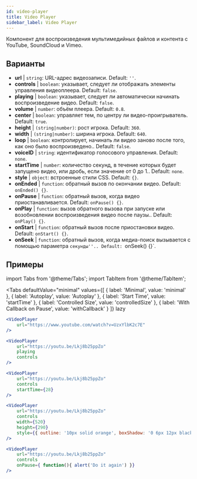 ```yaml
---
id: video-player
title: Video Player
sidebar_label: Video Player
---
```


Компонент для воспроизведения мультимедийных файлов и контента с YouTube, SoundCloud и Vimeo.

## Варианты

* __url__ | `string`: URL-адрес видеозаписи. Default: `''`.
* __controls__ | `boolean`: указывает, следует ли отображать элементы управления видеоплеера. Default: `false`.
* __playing__ | `boolean`: указывает, следует ли автоматически начинать воспроизведение видео. Default: `false`.
* __volume__ | `number`: объём плеера. Default: `0.8`.
* __center__ | `boolean`: управляет тем, по центру ли видео-проигрыватель. Default: `true`.
* __height__ | `(string|number)`: рост игрока. Default: `360`.
* __width__ | `(string|number)`: ширина игрока. Default: `640`.
* __loop__ | `boolean`: контролирует, начинать ли видео заново после того, как оно было воспроизведено.. Default: `false`.
* __voiceID__ | `string`: идентификатор голосового управления. Default: `none`.
* __startTime__ | `number`: количество секунд, в течение которых будет запущено видео, или дробь, если значение от 0 до 1.. Default: `none`.
* __style__ | `object`: встроенные стили CSS. Default: `{}`.
* __onEnded__ | `function`: обратный вызов по окончании видео. Default: `onEnded() {}`.
* __onPause__ | `function`: обратный вызов, когда видео приостанавливается. Default: `onPause() {}`.
* __onPlay__ | `function`: вызов обратного вызова при запуске или возобновлении воспроизведения видео после паузы.. Default: `onPlay() {}`.
* __onStart__ | `function`: обратный вызов после приостановки видео. Default: `onStart() {}`.
* __onSeek__ | `function`: обратный вызов, когда медиа-поиск вызывается с помощью параметра `секунды''.. Default: `onSeek() {}`.


## Примеры

import Tabs from '@theme/Tabs';
import TabItem from '@theme/TabItem';

<Tabs
    defaultValue="minimal"
    values={[
        { label: 'Minimal', value: 'minimal' },
        { label: 'Autoplay', value: 'Autoplay' },
        { label: 'Start Time', value: 'startTime' },
        { label: 'Controlled Size', value: 'controlledSize' },
        { label: 'With Callback on Pause', value: 'withCallback' }
    ]}
    lazy
>
<TabItem value="minimal">

```jsx live
<VideoPlayer
    url="https://www.youtube.com/watch?v=UzxYlbK2c7E"
/>
```

</TabItem>

<TabItem value="withStyle">

```jsx live
<VideoPlayer
    url="https://youtu.be/Lkj8b25ppZo"
    playing
    controls
/>
```
</TabItem>

<TabItem value="startTime">

```jsx live
<VideoPlayer
    url="https://youtu.be/Lkj8b25ppZo"
    controls
    startTime={28}
/>
```
</TabItem>


<TabItem value="controlledSize">

```jsx live
<VideoPlayer
    url="https://youtu.be/Lkj8b25ppZo"
    controls
    width={520}
    height={290}
    style={{ outline: '10px solid orange', boxShadow: '0 6px 12px black'}}
/>
```
</TabItem>


<TabItem value="withCallback">

```jsx live
<VideoPlayer
    url="https://youtu.be/Lkj8b25ppZo"
    controls
    onPause={ function(){ alert('Do it again') }}
/>
```
</TabItem>

</Tabs>



